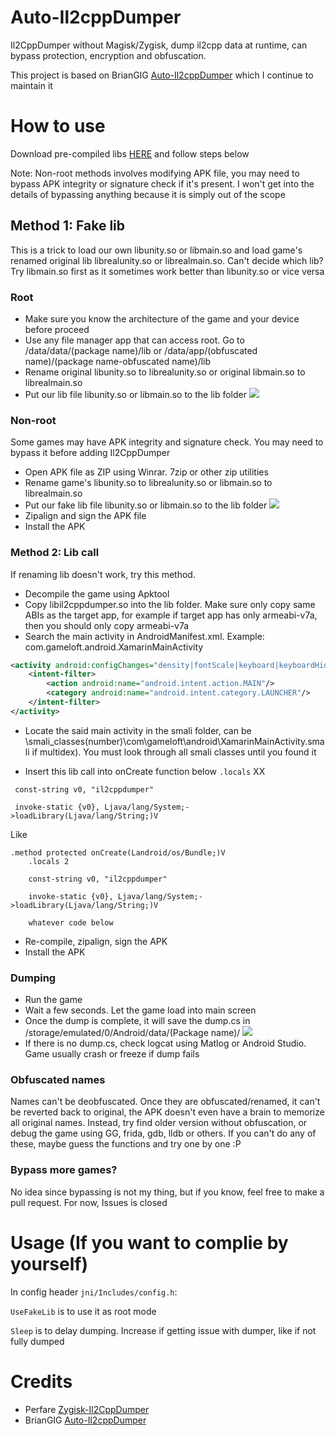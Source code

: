 # Auto-Il2cppDumper
Il2CppDumper without Magisk/Zygisk, dump il2cpp data at runtime, can bypass protection, encryption and obfuscation.

This project is based on BrianGIG [Auto-Il2cppDumper](https://github.com/BryanGIG/Auto-Il2cppDumper) which I continue to maintain it

# How to use
Download pre-compiled libs [HERE](https://github.com/AndnixSH/Auto-Il2cppDumper/releases) and follow steps below

Note: Non-root methods involves modifying APK file, you may need to bypass APK integrity or signature check if it's present. I won't get into the details of bypassing anything because it is simply out of the scope

## Method 1: Fake lib
This is a trick to load our own libunity.so or libmain.so and load game's renamed original lib librealunity.so or librealmain.so. Can't decide which lib? Try libmain.so first as it sometimes work better than libunity.so or vice versa

### Root
- Make sure you know the architecture of the game and your device before proceed
- Use any file manager app that can access root. Go to /data/data/(package name)/lib or /data/app/(obfuscated name)/(package name-obfuscated name)/lib
- Rename original libunity.so to librealunity.so or original libmain.so to librealmain.so
- Put our lib file libunity.so or libmain.so to the lib folder
  ![](Images/1.png)

### Non-root
Some games may have APK integrity and signature check. You may need to bypass it before adding Il2CppDumper

- Open APK file as ZIP using Winrar. 7zip or other zip utilities
- Rename game's libunity.so to librealunity.so or libmain.so to librealmain.so
- Put our fake lib file libunity.so or libmain.so to the lib folder
  ![](Images/3.png)
- Zipalign and sign the APK file
- Install the APK

### Method 2: Lib call
If renaming lib doesn't work, try this method.

- Decompile the game using Apktool
- Copy libil2cppdumper.so into the lib folder. Make sure only copy same ABIs as the target app, for example if target app has only armeabi-v7a, then you should only copy armeabi-v7a
- Search the main activity in AndroidManifest.xml. Example: com.gameloft.android.XamarinMainActivity

```xml
<activity android:configChanges="density|fontScale|keyboard|keyboardHidden|layoutDirection|locale|mcc|mnc|navigation|orientation|screenLayout|screenSize|smallestScreenSize|touchscreen|uiMode" android:label="@string/icon_label" android:launchMode="singleTop" android:multiprocess="false" android:name="com.gameloft.android.XamarinMainActivity" android:resizeableActivity="false" android:screenOrientation="sensorLandscape" android:theme="@style/Theme.acp.notitlebar.fullscreen">
    <intent-filter>
        <action android:name="android.intent.action.MAIN"/>
        <category android:name="android.intent.category.LAUNCHER"/>
    </intent-filter>
</activity>
```

- Locate the said main activity in the smali folder, can be \smali_classes(number)\com\gameloft\android\XamarinMainActivity.smali if multidex). You must look through all smali classes until you found it

- Insert this lib call into onCreate function below `.locals` XX

```smali
 const-string v0, "il2cppdumper"
 
 invoke-static {v0}, Ljava/lang/System;->loadLibrary(Ljava/lang/String;)V
```

Like

```smali
.method protected onCreate(Landroid/os/Bundle;)V
    .locals 2

    const-string v0, "il2cppdumper"
 
    invoke-static {v0}, Ljava/lang/System;->loadLibrary(Ljava/lang/String;)V

    whatever code below
```

- Re-compile, zipalign, sign the APK
- Install the APK

### Dumping
- Run the game
- Wait a few seconds. Let the game load into main screen
- Once the dump is complete, it will save the dump.cs in /storage/emulated/0/Android/data/(Package name)/
  ![](Images/2.png)
- If there is no dump.cs, check logcat using Matlog or Android Studio. Game usually crash or freeze if dump fails

### Obfuscated names
Names can't be deobfuscated. Once they are obfuscated/renamed, it can't be reverted back to original, the APK doesn't even have a brain to memorize all original names. Instead, try find older version without obfuscation, or debug the game using GG, frida, gdb, lldb or others. If you can't do any of these, maybe guess the functions and try one by one :P

### Bypass more games?
No idea since bypassing is not my thing, but if you know, feel free to make a pull request. For now, Issues is closed

# Usage (If you want to complie by yourself)

In config header `jni/Includes/config.h`:

`UseFakeLib` is to use it as root mode

`Sleep` is to delay dumping. Increase if getting issue with dumper, like if not fully dumped

# Credits
- Perfare [Zygisk-Il2CppDumper](https://github.com/Perfare/Zygisk-Il2CppDumper)
- BrianGIG [Auto-Il2cppDumper](https://github.com/BryanGIG/Auto-Il2cppDumper)